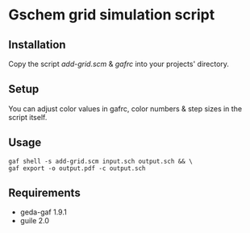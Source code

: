 Gschem grid simulation script
=============================

Installation
------------
  Copy the script *add-grid.scm* & *gafrc* into your projects' directory.

Setup
-----
  You can adjust color values in gafrc, color numbers & step sizes
  in the script itself.

Usage
-----
    gaf shell -s add-grid.scm input.sch output.sch && \
    gaf export -o output.pdf -c output.sch

Requirements
------------
  * geda-gaf 1.9.1
  * guile 2.0
